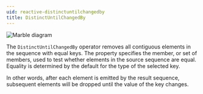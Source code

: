 ```yaml
---
uid: reactive-distinctuntilchangedby
title: DistinctUntilChangedBy
---
```


![Marble diagram](~/images/reactive-distinctuntilchangedby.svg)

The `DistinctUntilChangedBy` operator removes all contiguous elements in the sequence with equal keys. The <xref href="Bonsai.Reactive.DistinctUntilChangedBy.KeySelector"/> property specifies the member, or set of members, used to test whether elements in the source sequence are equal. Equality is determined by the default <xref href="System.Collections.Generic.EqualityComparer`1"/> for the type of the selected key.

In other words, after each element is emitted by the result sequence, subsequent elements will be dropped until the value of the key changes.
